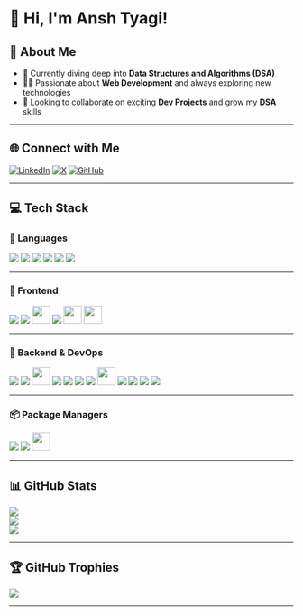 # 👋 Hi, I'm Ansh Tyagi!

## 💫 About Me
- 🔭 Currently diving deep into **Data Structures and Algorithms (DSA)**
- 👨‍💻 Passionate about **Web Development** and always exploring new technologies
- 🤝 Looking to collaborate on exciting **Dev Projects** and grow my **DSA** skills

---

## 🌐 Connect with Me  
[![LinkedIn](https://img.icons8.com/color/32/linkedin.png)](https://linkedin.com/in/ansh-tyagi7845)
[![X](https://img.icons8.com/ios-filled/32/twitterx--v1.png)](https://x.com/Ansh7845)
[![GitHub](https://img.icons8.com/ios-glyphs/32/github.png)](https://github.com/Ansh-699)

---

## 💻 Tech Stack

### 🧠 Languages  
<img src="https://img.icons8.com/color/32/c-programming.png"/>  
<img src="https://img.icons8.com/color/32/c-plus-plus-logo.png"/>  
<img src="https://img.icons8.com/color/32/javascript.png"/>  
<img src="https://img.icons8.com/color/32/typescript.png"/>  
<img src="https://img.icons8.com/color/32/python--v1.png"/>  
<img src="https://img.icons8.com/color/32/powershell.png"/>

---

### 🎨 Frontend  
<img src="https://img.icons8.com/color/32/html-5--v1.png"/>  
<img src="https://img.icons8.com/color/32/css3.png"/>  
<img src="https://avatars.githubusercontent.com/u/67109815?s=32&v=4" width="32" /> <!-- Tailwind CSS -->  
<img src="https://img.icons8.com/color/32/react-native.png"/>  
<img src="https://seeklogo.com/images/N/next-js-logo-8FCFF51DD2-seeklogo.com.png" width="32"/>  
<img src="https://vitejs.dev/logo.svg" width="32"/>

---

### 🧩 Backend & DevOps  
<img src="https://img.icons8.com/color/32/nodejs.png"/>  
<img src="https://img.icons8.com/ios/32/express-js.png"/>  
<img src="https://cdn.icon-icons.com/icons2/2699/PNG/512/docker_logo_icon_168247.png" width="32"/>  
<img src="https://img.icons8.com/color/32/amazon-web-services.png"/>  
<img src="https://img.icons8.com/color/32/firebase.png"/>  
<img src="https://img.icons8.com/color/32/heroku.png"/>  
<img src="https://img.icons8.com/ios-filled/32/cloudflare.png"/>  
<img src="https://assets.vercel.com/image/upload/v1669990921/front/favicon/vercel/favicon.ico" width="32"/>  
<img src="https://img.icons8.com/ios-filled/32/netlify.png"/>  
<img src="https://img.icons8.com/color/32/postgreesql.png"/>  
<img src="https://img.icons8.com/color/32/redis.png"/>  
<img src="https://img.icons8.com/ios/32/web3.png"/>

---

### 📦 Package Managers  
<img src="https://img.icons8.com/color/32/npm.png"/>  
<img src="https://img.icons8.com/color/32/yarn.png"/>  
<img src="https://bun.sh/logo.svg" width="32"/>

---

## 📊 GitHub Stats  
![](https://github-readme-stats.vercel.app/api?username=Ansh-699&theme=dark&hide_border=true&include_all_commits=true&count_private=true)  
![](https://github-readme-streak-stats.herokuapp.com/?user=Ansh-699&theme=dark&hide_border=true)  
![](https://github-readme-stats.vercel.app/api/top-langs/?username=Ansh-699&theme=dark&hide_border=true&layout=compact)

---

## 🏆 GitHub Trophies  
![](https://github-profile-trophy.vercel.app/?username=Ansh-699&theme=radical&no-frame=true&no-bg=true&margin-w=4)

---

<!-- Proudly created with GPRM ( https://gprm.itsvg.in ) -->
